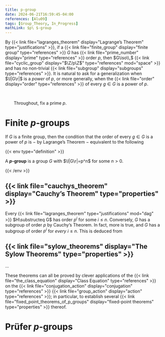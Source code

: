 ```yaml
---
title: p-group
date: 2024-06-21T16:59:45-04:00
references: [Alu09]
tags: [Group_Theory, In_Progress]
mathLink: $p\ $-group
---
```


By {{< link file="lagranges_theorem" display="Lagrange’s Theorem" type="justifications" >}}, if a {{< link file="finite_group" display="finite group" type="references" >}} $G$ has {{< link file="prime_number" display="prime" type="references" >}} order $p$, then $G\iso\\,$ {{< link file="cyclic_group" display="$\Z/p\Z$" type="references" mod="space" >}} and has no non-trivial {{< link file="subgroup" display="subgroups" type="references" >}}. It is natural to ask for a generalization when $\l|G\r|$ is a *power* of $p$, or more generally, when the {{< link file="order" display="order" type="references" >}} of every $g\in G$ is a power of $p$.

<br>

&emsp;&emsp;Throughout, fix a prime $p$.

# Finite $p$-groups

If $G$ is a finite group, then the condition that the order of every $g\in G$ is a power of $p$ is $-$ by Lagrange’s Theorem $-$ equivalent to the following

{{< env type="definition" >}}

A **$p$-group** is a group $G$ with $\l|G\r|=p^n$ for some $n>0$.

{{< /env >}}

## {{< link file="cauchys_theorem" display="Cauchy’s Theorem" type="properties" >}}

Every {{< link file="lagranges_theorem" type="justifications" mod="dag" >}} $H\substructeq G$ has order $p^i$ for some $i\leq n$. Conversely, $G$ has a subgroup of order $p$ by Cauchy’s Theorem. In fact, more is true, and $G$ has a subgroup of order $p^i$ for *every* $i\leq n$. This is deduced from

<div class="space"></div>

## {{< link file="sylow_theorems" display="The Sylow Theorems" type="properties" >}}

...

<div class="space"></div>

These theorems can all be proved by clever applications of the {{< link file="the_class_equation" display="Class Equation" type="references" >}} on the {{< link file="conjugation_action" display="conjugation" type="references" >}} {{< link file="group_action" display="action" type="references" >}}; in particular, to establish several {{< link file="fixed_point_theorems_of_p_groups" display="fixed-point theorems" type="properties" >}} thereof.

# Prüfer $p$-groups
